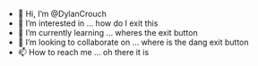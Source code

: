 - 👋 Hi, I’m @DylanCrouch
- 👀 I’m interested in ... how do I exit this
- 🌱 I’m currently learning ... wheres the exit button
- 💞️ I’m looking to collaborate on ... where is the dang exit button
- 📫 How to reach me ... oh there it is

<!---
DylanCrouch/DylanCrouch is a ✨ special ✨ repository because its `README.md` (this file) appears on your GitHub profile.
You can click the Preview link to take a look at your changes.
--->
